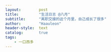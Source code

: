 ```yaml
---
layout:        post
title:         "生活日志 @八月"
subtitle:      "离职交接的这个月里，自己成长了很多"
author:        "Haauleon"
header-style:  text
catalog:       true
tags:
    - 一口西多
---
```


